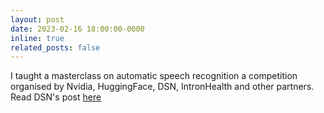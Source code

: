 ```yaml
---
layout: post
date: 2023-02-16 18:00:00-0000
inline: true
related_posts: false
---
```


I taught a masterclass on automatic speech recognition a competition organised by Nvidia, HuggingFace, DSN, IntronHealth and other partners. Read DSN's post [here](https://www.linkedin.com/posts/dsnai_one-hour-to-go-join-abraham-owodunni-as-activity-7032016016754790402-3xc0?utm_source=share&utm_medium=member_desktop)

